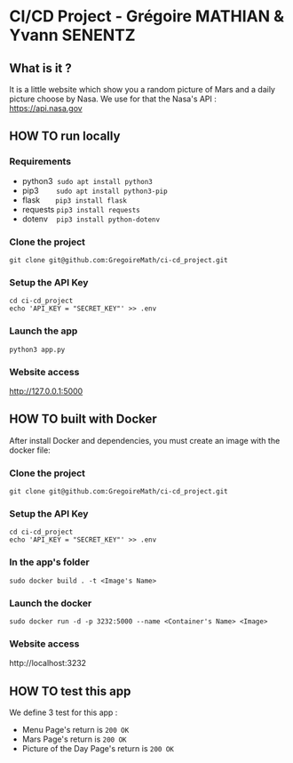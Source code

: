 # CI/CD Project - Grégoire MATHIAN & Yvann SENENTZ

## What is it ?

It is a little website which show you a random picture of Mars and a daily picture choose by Nasa.
We use for that the Nasa's API : https://api.nasa.gov

## HOW TO run locally

### Requirements
* python3&nbsp;&nbsp;```sudo apt install python3```
* pip3&nbsp;&nbsp;&nbsp;&nbsp;&nbsp;&nbsp;&nbsp;&nbsp;```sudo apt install python3-pip```
* flask&nbsp;&nbsp;&nbsp;&nbsp;&nbsp;&nbsp;&nbsp;```pip3 install flask```
* requests&nbsp;```pip3 install requests```
* dotenv&nbsp;&nbsp;&nbsp;&nbsp;```pip3 install python-dotenv```

### Clone the project
```git clone git@github.com:GregoireMath/ci-cd_project.git```  

### Setup the API Key
```cd ci-cd_project```  
```echo 'API_KEY = "SECRET_KEY"' >> .env```

### Launch the app
```python3 app.py```  

### Website access
http://127.0.0.1:5000

## HOW TO built with Docker

After install Docker and dependencies, you must create an image with the docker file:

### Clone the project
```git clone git@github.com:GregoireMath/ci-cd_project.git```  

### Setup the API Key
```cd ci-cd_project```  
```echo 'API_KEY = "SECRET_KEY"' >> .env```

### In the app's folder
```sudo docker build . -t <Image's Name>```

### Launch the docker
```sudo docker run -d -p 3232:5000 --name <Container's Name> <Image>```

### Website access
http://localhost:3232

## HOW TO test this app

We define 3 test for this app :
- Menu Page's return is ```200 OK```
- Mars Page's return is ```200 OK```
- Picture of the Day Page's return is ```200 OK```
